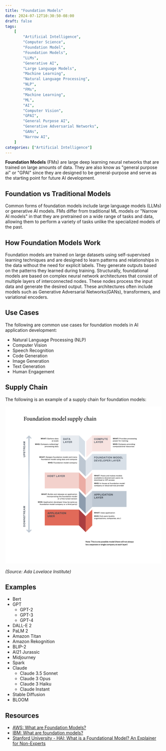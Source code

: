 ```yaml
---
title: "Foundation Models"
date: 2024-07-12T10:30:50-08:00
draft: false
tags:
    [
        "Artificial Intelligence",
        "Computer Science",
        "Foundation Model",
        "Foundation Models",
        "LLMs",
        "Generative AI",
        "Large Language Models",
        "Machine Learning",
        "Natural Language Processing",
        "NLP",
        "FMs",
        "Machine Learning",
        "ML",
        "AI",
        "Computer Vision",
        "GPAI",
        "General Purpose AI",
        "Generative Adversarial Networks",
        "GANs",
        "Narrow AI",
    ]
categories: ["Artificial Intelligence"]
---
```


**Foundation Models** (FMs) are large deep learning neural networks that are trained on large amounts of data. They are also know as "general purpose ai" or "GPAI" since they are designed to be general-purpose and serve as the starting point for future AI development.

## Foundation vs Traditional Models

Common forms of foundation models include large language models (LLMs) or generative AI models. FMs differ from traditional ML models or "Narrow AI models" in that they are pretrained on a wide range of tasks and data, allowing them to perform a variety of tasks unlike the specialized models of the past.

## How Foundation Models Work

Foundation models are trained on large datasets using self-supervised learning techniques and are designed to learn patterns and relationships in the data without the need for explicit labels. They generate outputs based on the patterns they learned during training. Structurally, foundational models are based on complex neural network architectures that consist of multiple layers of interconnected nodes. These nodes process the input data and generate the desired output. These architectures often include models such as Generative Adversarial Networks(GANs), transformers, and variational encoders.

## Use Cases

The following are common use cases for foundation models in AI application development:

-   Natural Language Processing (NLP)
-   Computer Vision
-   Speech Recognition
-   Code Generation
-   Image Generation
-   Text Generation
-   Human Engagement

## Supply Chain

The following is an example of a supply chain for foundation models:

![Foundation Model Supply Chain](/static/images/foundation-model-supply-chain.png)

_(Source: Ada Lovelace Institute)_

## Examples

-   Bert
-   GPT
    -   GPT-2
    -   GPT-3
    -   GPT-4
-   DALL-E 2
-   PaLM 2
-   Amazon Titan
-   Amazon Rekognition
-   BLIP-2
-   AI21 Jurassic
-   Midjourney
-   Spark
-   Claude
    -   Claude 3.5 Sonnet
    -   Claude 3 Opus
    -   Claude 3 Haiku
    -   Claude Instant
-   Stable Diffusion
-   BLOOM

## Resources

-   [AWS: What are Foundation Models?](https://aws.amazon.com/what-is/foundation-models/)
-   [IBM: What are foundation models?](https://research.ibm.com/blog/what-are-foundation-models)
-   [Stanford University - HAI: What is a Foundational Model? An Explainer for Non-Experts](https://hai.stanford.edu/news/what-foundation-model-explainer-non-experts)

